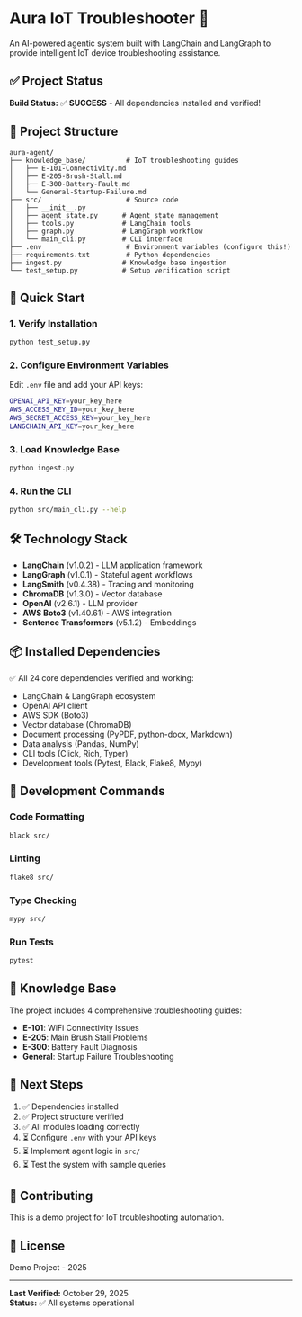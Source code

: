 # Aura IoT Troubleshooter 🤖

An AI-powered agentic system built with LangChain and LangGraph to provide intelligent IoT device troubleshooting assistance.

## ✅ Project Status

**Build Status:** ✅ **SUCCESS** - All dependencies installed and verified!

## 📁 Project Structure

```
aura-agent/
├── knowledge_base/          # IoT troubleshooting guides
│   ├── E-101-Connectivity.md
│   ├── E-205-Brush-Stall.md
│   ├── E-300-Battery-Fault.md
│   └── General-Startup-Failure.md
├── src/                     # Source code
│   ├── __init__.py
│   ├── agent_state.py      # Agent state management
│   ├── tools.py            # LangChain tools
│   ├── graph.py            # LangGraph workflow
│   └── main_cli.py         # CLI interface
├── .env                     # Environment variables (configure this!)
├── requirements.txt         # Python dependencies
├── ingest.py               # Knowledge base ingestion
└── test_setup.py           # Setup verification script
```

## 🚀 Quick Start

### 1. Verify Installation
```bash
python test_setup.py
```

### 2. Configure Environment Variables
Edit `.env` file and add your API keys:
```bash
OPENAI_API_KEY=your_key_here
AWS_ACCESS_KEY_ID=your_key_here
AWS_SECRET_ACCESS_KEY=your_key_here
LANGCHAIN_API_KEY=your_key_here
```

### 3. Load Knowledge Base
```bash
python ingest.py
```

### 4. Run the CLI
```bash
python src/main_cli.py --help
```

## 🛠️ Technology Stack

- **LangChain** (v1.0.2) - LLM application framework
- **LangGraph** (v1.0.1) - Stateful agent workflows
- **LangSmith** (v0.4.38) - Tracing and monitoring
- **ChromaDB** (v1.3.0) - Vector database
- **OpenAI** (v2.6.1) - LLM provider
- **AWS Boto3** (v1.40.61) - AWS integration
- **Sentence Transformers** (v5.1.2) - Embeddings

## 📦 Installed Dependencies

✅ All 24 core dependencies verified and working:
- LangChain & LangGraph ecosystem
- OpenAI API client
- AWS SDK (Boto3)
- Vector database (ChromaDB)
- Document processing (PyPDF, python-docx, Markdown)
- Data analysis (Pandas, NumPy)
- CLI tools (Click, Rich, Typer)
- Development tools (Pytest, Black, Flake8, Mypy)

## 🔧 Development Commands

### Code Formatting
```bash
black src/
```

### Linting
```bash
flake8 src/
```

### Type Checking
```bash
mypy src/
```

### Run Tests
```bash
pytest
```

## 📝 Knowledge Base

The project includes 4 comprehensive troubleshooting guides:
- **E-101**: WiFi Connectivity Issues
- **E-205**: Main Brush Stall Problems
- **E-300**: Battery Fault Diagnosis
- **General**: Startup Failure Troubleshooting

## 🎯 Next Steps

1. ✅ Dependencies installed
2. ✅ Project structure verified
3. ✅ All modules loading correctly
4. ⏳ Configure `.env` with your API keys
5. ⏳ Implement agent logic in `src/`
6. ⏳ Test the system with sample queries

## 🤝 Contributing

This is a demo project for IoT troubleshooting automation.

## 📄 License

Demo Project - 2025

---

**Last Verified:** October 29, 2025  
**Status:** ✅ All systems operational
